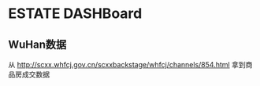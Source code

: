 # ESTATE DASHBoard

## WuHan数据
从  http://scxx.whfcj.gov.cn/scxxbackstage/whfcj/channels/854.html 拿到商品房成交数据